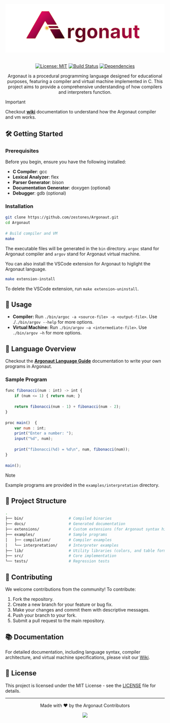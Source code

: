 <div align="center">
  <img src="./extensions/custom-icons/icons/icon.png" alt="Argonaut">
  
  <br />
  <br />
  
  [![License: MIT](https://img.shields.io/badge/License-MIT-blue.svg)](LICENSE)
  [![Build Status](https://img.shields.io/github/actions/workflow/status/zestones/Argonaut/build.yml?branch=main)](https://github.com/zestones/Argonaut/actions)
  [![Dependencies](https://img.shields.io/badge/dependencies-GCC%2C%20Flex%2C%20Bison-orange)](https://gcc.gnu.org/)

  <p>Argonaut is a procedural programming language designed for educational purposes, featuring a compiler and virtual machine implemented in C. This project aims to provide a comprehensive understanding of how compilers and interpreters function.
  </p>
</div>

> [!IMPORTANT]
> Checkout **[wiki](#link)** documentation to understand how the Argonaut compiler and vm works.

## 🛠️ Getting Started

### Prerequisites

Before you begin, ensure you have the following installed:

- **C Compiler**: gcc
- **Lexical Analyzer**: flex
- **Parser Generator**: bison
- **Documentation Generator**: doxygen (optional)
- **Debugger**: gdb (optional)

### Installation

```bash
git clone https://github.com/zestones/Argonaut.git
cd Argonaut

# Build compiler and VM
make
```

The executable files will be generated in the `bin` directory. ``argoc`` stand for Argonaut compiler and ``argov`` stand for Argonaut virtual machine.

You can also install the VSCode extension for Argonaut to higlight the Argonaut language.

```bash
make extension-install
```

To delete the VSCode extension, run ``make extension-uninstall``.

## 🚀 Usage

- **Compiler:** Run ``./bin/argoc -a <source-file> -o <output-file>``. Use ./``./bin/argov --help`` for more options.
- **Virtual Machine:** Run ``./bin/argov –a <intermediate-file>``. Use ``./bin/argov –h`` for more options.

## 📜 Language Overview

Checkout the **[Argonaut Language Guide](#link)** documentation to write your own programs in Argonaut.

### Sample Program

```js
func fibonacci(num : int) -> int {
    if (num <= 1) { return num; }

    return fibonacci(num - 1) + fibonacci(num - 2);
}

proc main()  {
    var num : int;
    print("Enter a number: ");
    input("%d", num);

    print("fibonacci(%d) = %d\n", num, fibonacci(num));
}

main();
```

> [!NOTE]
> Example programs are provided in the `examples/interpretation` directory.

## 📂 Project Structure

```bash
.
├── bin/                    # Compiled binaries
├── docs/                   # Generated documentation
├── extensions/             # Custom extensions (for Argonaut syntax highlighting)
├── examples/               # Sample programs
│   ├── compilation/        # Compiler examples
│   └── interpretation/     # Interpreter examples        
├── lib/                    # Utility libraries (colors, and table formatting)
├── src/                    # Core implementation
└── tests/                  # Regression tests
```

## 🤝 Contributing

We welcome contributions from the community! To contribute:

1. Fork the repository.
2. Create a new branch for your feature or bug fix.
3. Make your changes and commit them with descriptive messages.
4. Push your branch to your fork.
5. Submit a pull request to the main repository.

## 📚 Documentation

For detailed documentation, including language syntax, compiler architecture, and virtual machine specifications, please visit our [Wiki](link-to-your-wiki).

## 📜 License

This project is licensed under the MIT License - see the [LICENSE](LICENSE) file for details.

---

<div align="center">
  <p>Made with ❤️ by the Argonaut Contributors</p>
  <a href="https://github.com/zestones/Argonaut/graphs/contributors">
    <img src="https://contrib.rocks/image?repo=zestones/Argonaut" />
  </a>
</div>
